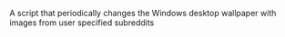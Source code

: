 
A script that periodically changes the Windows desktop wallpaper with images from user specified subreddits
